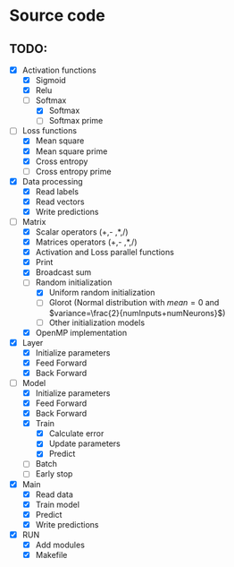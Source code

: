 # Source code

## TODO:

- [x] Activation functions
  - [x] Sigmoid
  - [x] Relu
  - [ ] Softmax
    - [x] Softmax
    - [ ] Softmax prime

- [ ] Loss functions
  - [x] Mean square
  - [x] Mean square prime
  - [x] Cross entropy
  - [ ] Cross entropy prime

- [x] Data processing
  - [x] Read labels
  - [x] Read vectors
  - [x] Write predictions
  
- [ ] Matrix
  - [x] Scalar operators (+,- ,*,/)
  - [x] Matrices operators (+,- ,*,/)
  - [x] Activation and Loss parallel functions
  - [x] Print
  - [x] Broadcast sum
  - [ ] Random initialization
    - [x] Uniform random initialization
    - [ ] Glorot (Normal distribution with $mean=0$ and $variance=\frac{2}{numInputs+numNeurons}$)
    - [ ] Other initialization models
  - [x] OpenMP implementation
  
- [x] Layer
  - [x] Initialize parameters
  - [x] Feed Forward
  - [x] Back Forward
  
- [ ] Model
  - [x] Initialize parameters
  - [x] Feed Forward
  - [x] Back Forward
  - [x] Train
    - [x] Calculate error
    - [x] Update parameters
    - [x] Predict
  
  - [ ] Batch
  - [ ] Early stop
  
- [x] Main
  - [x] Read data
  - [x] Train model
  - [x] Predict
  - [x] Write predictions
  
- [x] RUN
  - [x] Add modules
  - [x] Makefile
